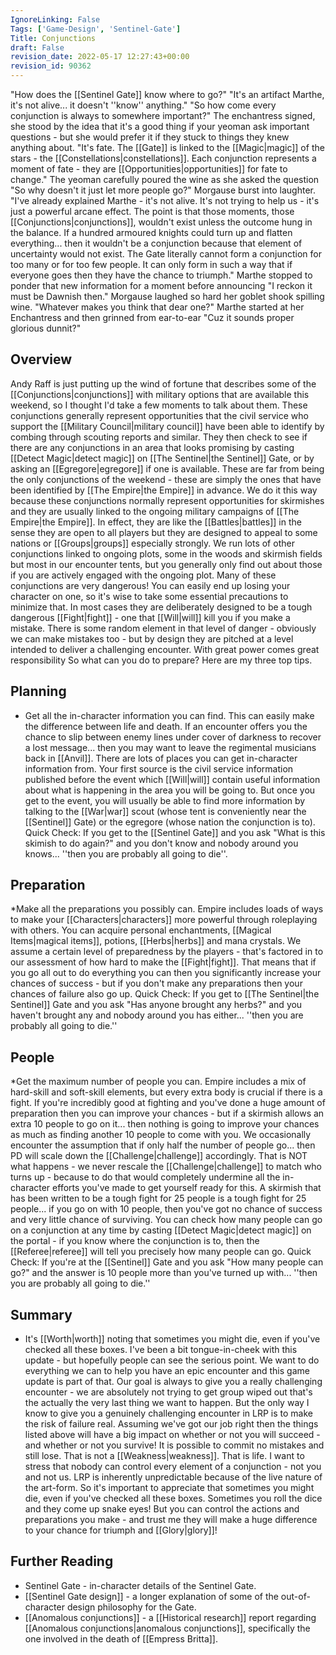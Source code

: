 ```yaml
---
IgnoreLinking: False
Tags: ['Game-Design', 'Sentinel-Gate']
Title: Conjunctions
draft: False
revision_date: 2022-05-17 12:27:43+00:00
revision_id: 90362
---
```


"How does the [[Sentinel Gate]] know where to go?"
"It's an artifact Marthe, it's not alive... it doesn't ''know'' anything."
"So how come every conjunction is always to somewhere important?"
The enchantress signed, she stood by the idea that it's a good thing if your yeoman ask important questions - but she would prefer it if they stuck to things they knew anything about. "It's fate. The [[Gate]] is linked to the [[Magic|magic]] of the stars - the [[Constellations|constellations]]. Each conjunction represents a moment of fate - they are [[Opportunities|opportunities]] for fate to change."
The yeoman carefully poured the wine as she asked the question "So why doesn't it just let more people go?" 
Morgause burst into laughter. "I've already explained Marthe - it's not alive. It's not trying to help us - it's just a powerful arcane effect. The point is that those moments, those [[Conjunctions|conjunctions]], wouldn't exist unless the outcome hung in the balance. If a hundred armoured knights could turn up and flatten everything... then it wouldn't be a conjunction because that element of uncertainty would not exist. The Gate literally cannot form a conjunction for too many or for too few people. It can only form in such a way that if everyone goes then they have the chance to triumph."
Marthe stopped to ponder that new information for a moment before announcing "I reckon it must be Dawnish then."
Morgause laughed so hard her goblet shook spilling wine. "Whatever makes you think that dear one?"
Marthe started at her Enchantress and then grinned from ear-to-ear "Cuz it sounds proper glorious dunnit?"
## Overview
Andy Raff is just putting up the wind of fortune that describes some of the [[Conjunctions|conjunctions]] with military options that are available this weekend, so I thought I'd take a few moments to talk about them.
These conjunctions generally represent opportunities that the civil service who support the [[Military Council|military council]] have been able to identify by combing through scouting reports and similar. They then check to see if there are any conjunctions in an area that looks promising by casting [[Detect Magic|detect magic]] on [[The Sentinel|the Sentinel]] Gate, or by asking an [[Egregore|egregore]] if one is available.
These are far from being the only conjunctions of the weekend - these are simply the ones that have been identified by [[The Empire|the Empire]] in advance. We do it this way because these conjunctions normally represent opportunities for skirmishes and they are usually linked to the ongoing military campaigns of [[The Empire|the Empire]]. In effect, they are like the [[Battles|battles]] in the sense they are open to all players but they are designed to appeal to some nations or [[Groups|groups]] especially strongly. We run lots of other conjunctions linked to ongoing plots, some in the woods and skirmish fields but most in our encounter tents, but you generally only find out about those if you are actively engaged with the ongoing plot.
Many of these conjunctions are very dangerous! You can easily end up losing your character on one, so it's wise to take some essential precautions to minimize that. In most cases they are deliberately designed to be a tough dangerous [[Fight|fight]] - one that [[Will|will]] kill you if you make a mistake. There is some random element in that level of danger - obviously we can make mistakes too - but by design they are pitched at a level intended to deliver a challenging encounter.
With great power comes great responsibility
So what can you do to prepare? Here are my three top tips.
## Planning
* Get all the in-character information you can find.
This can easily make the difference between life and death. If an encounter offers you the chance to slip between enemy lines under cover of darkness to recover a lost message... then you may want to leave the regimental musicians back in [[Anvil]]. There are lots of places you can get in-character information from. Your first source is the civil service information published before the event which [[Will|will]] contain useful information about what is happening in the area you will be going to. But once you get to the event, you will usually be able to find more information by talking to the [[War|war]] scout (whose tent is conveniently near the [[Sentinel]] Gate) or the egregore (whose nation the conjunction is to).
Quick Check: If you get to the [[Sentinel Gate]] and you ask "What is this skimish to do again?" and you don't know and nobody around you knows... ''then you are probably all going to die''.
## Preparation
*Make all the preparations you possibly can.
Empire includes loads of ways to make your [[Characters|characters]] more powerful through roleplaying with others. You can acquire personal enchantments, [[Magical Items|magical items]], potions, [[Herbs|herbs]] and mana crystals. We assume a certain level of preparedness by the players - that's factored in to our assessment of how hard to make the [[Fight|fight]]. That means that if you go all out to do everything you can then you significantly increase your chances of success - but if you don't make any preparations then your chances of failure also go up.
Quick Check: If you get to [[The Sentinel|the Sentinel]] Gate and you ask "Has anyone brought any herbs?" and you haven't brought any and nobody around you has either... ''then you are probably all going to die.''
## People
*Get the maximum number of people you can.
Empire includes a mix of hard-skill and soft-skill elements, but every extra body is crucial if there is a fight. If you're incredibly good at fighting and you've done a huge amount of preparation then you can improve your chances - but if a skirmish allows an extra 10 people to go on it... then nothing is going to improve your chances as much as finding another 10 people to come with you. We occasionally encounter the assumption that if only half the number of people go... then PD will scale down the [[Challenge|challenge]] accordingly. That is NOT what happens - we never rescale the [[Challenge|challenge]] to match who turns up - because to do that would completely undermine all the in-character efforts you've made to get yourself ready for this. A skirmish that has been written to be a tough fight for 25 people is a tough fight for 25 people... if you go on with 10 people, then you've got no chance of success and very little chance of surviving. You can check how many people can go on a conjunction at any time by casting [[Detect Magic|detect magic]] on the portal - if you know where the conjunction is to, then the [[Referee|referee]] will tell you precisely how many people can go.
Quick Check: If you're at the [[Sentinel]] Gate and you ask "How many people can go?" and the answer is 10 people more than you've turned up with... ''then you are probably all going to die.''
## Summary
* It's [[Worth|worth]] noting that sometimes you might die, even if you've checked all these boxes.
I've been a bit tongue-in-cheek with this update - but hopefully people can see the serious point. We want to do everything we can to help you have an epic encounter and this game update is part of that.
Our goal is always to give you a really challenging encounter - we are absolutely not trying to get group wiped out that's the actually the very last thing we want to happen. But the only way I know to give you a genuinely challenging encounter in LRP is to make the risk of failure real. Assuming we've got our job right then the things listed above will have a big impact on whether or not you will succeed - and whether or not you survive!
It is possible to commit no mistakes and still lose. That is not a [[Weakness|weakness]]. That is life.
I want to stress that nobody can control every element of a conjunction - not you and not us. LRP is inherently unpredictable because of the live nature of the art-form. So it's important to appreciate that sometimes you might die, even if you've checked all these boxes. Sometimes you roll the dice and they come up snake eyes! But you can control the actions and preparations you make - and trust me they will make a huge difference to your chance for triumph and [[Glory|glory]]!
## Further Reading
* Sentinel Gate - in-character details of the Sentinel Gate.
* [[Sentinel Gate design]] - a longer explanation of some of the out-of-character design philosophy for the Gate.
* [[Anomalous conjunctions]] - a [[Historical research]] report regarding [[Anomalous conjunctions|anomalous conjunctions]], specifically the one involved in the death of [[Empress Britta]].
